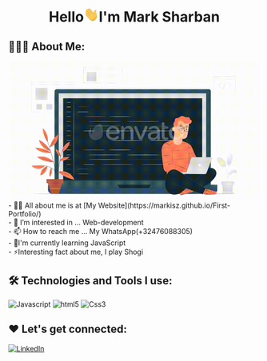 <h1 align="center">Hello<img src="https://raw.githubusercontent.com/ABSphreak/ABSphreak/master/gifs/Hi.gif" width="30px" height="30px">I'm Mark Sharban</h1>


## 👨🏻‍💻 About Me:
<img  src="./watermarked_preview.gif" height="280px" align="right" />
- 🙋‍♂️ All about me is at [My Website](https://markisz.github.io/First-Portfolio/) <br/>
- 👀 I’m interested in ... Web-development <br/> 
- 📫 How to reach me ... My WhatsApp(+32476088305) <br/> 
- 🌱I'm currently learning JavaScript <br/> 
- ⚡Interesting fact about me, I play Shogi <br/> 


## 🛠️ Technologies and Tools I use:
<p>
<img alt="Javascript" src="https://img.shields.io/badge/JavaScript-323330?style=for-the-badge&logo=javascript&logoColor=F7DF1E"  height="25px"/>
<img alt="html5" src="https://img.shields.io/badge/HTML5-E34F26?style=for-the-badge&logo=html5&logoColor=white" height="25px"/>
<img alt="Css3" src="https://img.shields.io/badge/CSS3-1572B6?style=for-the-badge&logo=css3&logoColor=white" height="25px"/>
</p>

## ❤️ Let's get connected:

<p>
  <a href="https://www.linkedin.com/in/mark-sharban-b9886a24b/" target="_blank"><img alt="LinkedIn" src="https://img.shields.io/badge/linkedin-%230077B5.svg?&style=for-the-badge&logo=linkedin&logoColor=white"  height="30px"/> 
</p>


